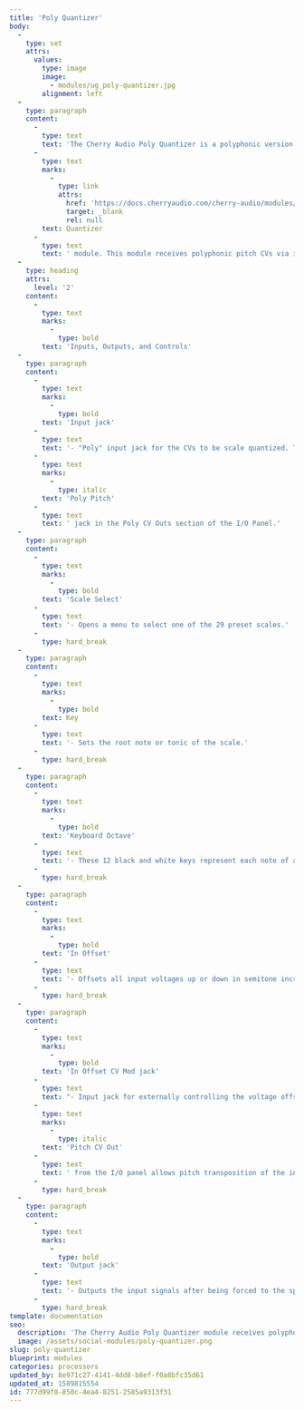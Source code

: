 ```yaml
---
title: 'Poly Quantizer'
body:
  -
    type: set
    attrs:
      values:
        type: image
        image:
          - modules/ug_poly-quantizer.jpg
        alignment: left
  -
    type: paragraph
    content:
      -
        type: text
        text: 'The Cherry Audio Poly Quantizer is a polyphonic version of the standard '
      -
        type: text
        marks:
          -
            type: link
            attrs:
              href: 'https://docs.cherryaudio.com/cherry-audio/modules/quantizer'
              target: _blank
              rel: null
        text: Quantizer
      -
        type: text
        text: ' module. This module receives polyphonic pitch CVs via its "poly" input and conforms them to a specific key and scale, or a user-defined set of notes. There are 29 preset scales available and custom scales can easily be created by manually toggling individual notes on or off using the virtual "keyboard." Pitches are tracked and quantized according to the standard 1V/octave scaling.'
  -
    type: heading
    attrs:
      level: '2'
    content:
      -
        type: text
        marks:
          -
            type: bold
        text: 'Inputs, Outputs, and Controls'
  -
    type: paragraph
    content:
      -
        type: text
        marks:
          -
            type: bold
        text: 'Input jack'
      -
        type: text
        text: '- "Poly" input jack for the CVs to be scale quantized. Typically this will originate from the '
      -
        type: text
        marks:
          -
            type: italic
        text: 'Poly Pitch'
      -
        type: text
        text: ' jack in the Poly CV Outs section of the I/O Panel.'
  -
    type: paragraph
    content:
      -
        type: text
        marks:
          -
            type: bold
        text: 'Scale Select'
      -
        type: text
        text: '- Opens a menu to select one of the 29 preset scales.'
      -
        type: hard_break
  -
    type: paragraph
    content:
      -
        type: text
        marks:
          -
            type: bold
        text: Key
      -
        type: text
        text: '- Sets the root note or tonic of the scale.'
      -
        type: hard_break
  -
    type: paragraph
    content:
      -
        type: text
        marks:
          -
            type: bold
        text: 'Keyboard Octave'
      -
        type: text
        text: '- These 12 black and white keys represent each note of an octave in a standard piano keyboard arrangement. The notes included in the selected scale are illuminated in red and can be toggled on and off to create custom scales by clicking on the buttons.'
      -
        type: hard_break
  -
    type: paragraph
    content:
      -
        type: text
        marks:
          -
            type: bold
        text: 'In Offset'
      -
        type: text
        text: '- Offsets all input voltages up or down in semitone increments by up to two octaves.'
      -
        type: hard_break
  -
    type: paragraph
    content:
      -
        type: text
        marks:
          -
            type: bold
        text: 'In Offset CV Mod jack'
      -
        type: text
        text: "- Input jack for externally controlling the voltage offset of the input signal. Patching the\_"
      -
        type: text
        marks:
          -
            type: italic
        text: 'Pitch CV Out'
      -
        type: text
        text: ' from the I/O panel allows pitch transposition of the input signals in semitones via a keyboard or other CV source.'
      -
        type: hard_break
  -
    type: paragraph
    content:
      -
        type: text
        marks:
          -
            type: bold
        text: 'Output jack'
      -
        type: text
        text: '- Outputs the input signals after being forced to the specified key and scale.'
      -
        type: hard_break
template: documentation
seo:
  description: 'The Cherry Audio Poly Quantizer module receives polyphonic pitch CVs via its "poly" input and conforms them to a specific key and scale, or a user-defined set of notes.\_'
  image: /assets/social-modules/poly-quantizer.png
slug: poly-quantizer
blueprint: modules
categories: processors
updated_by: 8e971c27-4141-4dd8-b8ef-f0a8bfc35d61
updated_at: 1589815554
id: 777d99f8-850c-4ea4-8251-2585a9313f31
---
```

